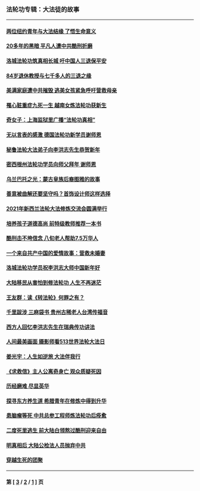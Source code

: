 ### 法轮功专辑：大法徒的故事
---
#### [两位纽约青年与大法结缘 了悟生命意义](../../pages/nf1147481/n14002785.md?09260430) 
#### [20多年的黑暗 平凡人遭中共酷刑折磨](../../pages/nf1147481/n13997976.md?09260430) 
#### [洛城法轮功筑真相长城 吁中国人三退保平安](../../pages/nf1147481/n13892471.md?09260430) 
#### [84岁退休教授与七千多人的三退之缘](../../pages/nf1147481/n13796650.md?09260430) 
#### [美满家庭遭中共摧毁 逃美女孩紧急呼吁营救母亲](../../pages/nf1147481/n13792859.md?09260430) 
#### [罹心脏重症九死一生 越南女炼法轮功获新生](../../pages/nf1147481/n13732766.md?09260430) 
#### [奇女子：上海监狱里广播“法轮功真相”](../../pages/nf1147481/n13726443.md?09260430) 
#### [无以言表的感激 德国法轮功新学员谢师恩](../../pages/nf1147481/n13543790.md?09260430) 
#### [秘鲁法轮大法弟子向李洪志先生恭贺新年](../../pages/nf1147481/n13540182.md?09260430) 
#### [密西根州法轮功学员向师父拜年 谢师恩](../../pages/nf1147481/n13538183.md?09260430) 
#### [乌兰巴托之光：蒙古皇族后裔图雅的故事](../../pages/nf1147481/n13155759.md?09260430) 
#### [善意被曲解还要坚守吗？首饰设计师这样选择](../../pages/nf1147481/n13077575.md?09260430) 
#### [2021年新西兰法轮大法修炼交流会圆满举行](../../pages/nf1147481/n13033149.md?09260430) 
#### [培养孩子道德高尚 前特级教师推荐一本书](../../pages/nf1147481/n12938640.md?09260430) 
#### [酷刑击不垮信念 八旬老人帮助7.5万华人](../../pages/nf1147481/n12880712.md?09260430) 
#### [一个来自共产中国的爱情故事：营救未婚妻](../../pages/nf1147481/n12778386.md?09260430) 
#### [洛城法轮功学员祝李洪志大师中国新年好](../../pages/nf1147481/n12724685.md?09260430) 
#### [大陆移民从害怕到修法轮功 人生不再迷茫](../../pages/nf1147481/n12414325.md?09260430) 
#### [王友群：读《转法轮》何罪之有？](../../pages/nf1147481/n12408647.md?09260430) 
#### [千里跋涉 三麻袋书 贵州古稀老人台湾传福音](../../pages/nf1147481/n12198750.md?09260430) 
#### [西方人回忆李洪志先生在瑞典传功讲法](../../pages/nf1147481/n12099607.md?09260430) 
#### [人间最美画面 摄影师看513世界法轮大法日](../../pages/nf1147481/n12094118.md?09260430) 
#### [姜光宇：人生如逆旅 大法伴我行](../../pages/nf1147481/n12088664.md?09260430) 
#### [《求救信》主人公离奇身亡 观众质疑死因](../../pages/nf1147481/n11845215.md?09260430) 
#### [历经磨难 尽显英华](../../pages/nf1147481/n11723297.md?09260430) 
#### [探寻东方养生道 希腊青年在修炼中得到升华](../../pages/nf1147481/n11494502.md?09260430) 
#### [患脑瘤等死 中共总参工程师炼法轮功后痊愈](../../pages/nf1147481/n11466682.md?09260430) 
#### [二度死里逃生 前大陆白领熬过酷刑迎来自由](../../pages/nf1147481/n11368594.md?09260430) 
#### [明真相后 大陆公检法人员抛弃中共](../../pages/nf1147481/n11358618.md?09260430) 
#### [穿越生死的团聚](../../pages/nf1147481/n11258922.md?09260430) 

---
#### 第 [ [3](./3.md?09260430) / [2](./2.md?09260430) / [1](./1.md?09260430) ] 页
